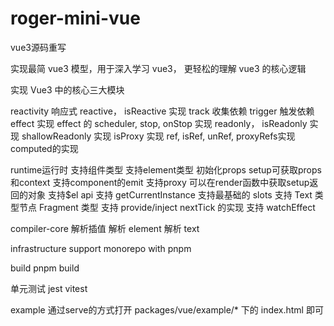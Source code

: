# roger-mini-vue
vue3源码重写

实现最简 vue3 模型，用于深入学习 vue3， 更轻松的理解 vue3 的核心逻辑

实现 Vue3 中的核心三大模块

reactivity 响应式 
  reactive， isReactive 实现
  track 收集依赖
  trigger 触发依赖
  effect 实现
  effect 的 scheduler, stop, onStop 实现
  readonly， isReadonly 实现
  shallowReadonly 实现
  isProxy 实现
  ref, isRef, unRef, proxyRefs实现
  computed的实现

runtime运行时
  支持组件类型
  支持element类型
  初始化props
  setup可获取props和context
  支持component的emit
  支持proxy
  可以在render函数中获取setup返回的对象
  支持$el api
  支持 getCurrentInstance
  支持最基础的 slots
  支持 Text 类型节点 Fragment 类型
  支持 provide/inject
  nextTick 的实现
  支持 watchEffect

compiler-core
  解析插值
  解析 element
  解析 text

infrastructure
  support monorepo with pnpm

build
  pnpm build

单元测试 jest vitest

example
  通过serve的方式打开 packages/vue/example/* 下的 index.html 即可





